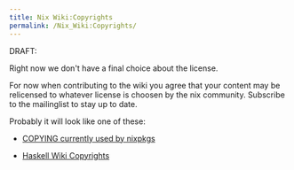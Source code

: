 ```yaml
---
title: Nix Wiki:Copyrights
permalink: /Nix_Wiki:Copyrights/
---
```


DRAFT:

Right now we don't have a final choice about the license.

For now when contributing to the wiki you agree that your content may be relicensed to whatever license is choosen by the nix community. Subscribe to the mailinglist to stay up to date.

Probably it will look like one of these:

-   [COPYING currently used by nixpkgs](https://svn.nixos.org/repos/nix/nixpkgs/trunk/COPYING)

<!-- -->

-   [Haskell Wiki Copyrights](http://haskell.org/haskellwiki/HaskellWiki:Copyrights)
